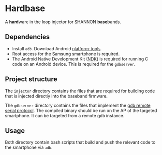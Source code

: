 # Hardbase

A **hard**ware in the loop injector for SHANNON **base**bands.

## Dependencies
* Install `adb`. Download Android [platform-tools](https://developer.android.com/studio/command-line/adb)
* Root access for the Samsung smartphone is required.
* The Android Native Development Kit ([NDK](https://developer.android.com/ndk)) is required for running C code on an Android device. This is required for the `gdbserver`.

## Project structure
The `injector` directory contains the files that are required for building code that is injected directly into the baseband firmware.

The `gdbserver` directory contains the files that implement the [gdb remote serial protocol](https://www.embecosm.com/appnotes/ean4/embecosm-howto-rsp-server-ean4-issue-2.html). The compiled binary should be run on the AP of the targeted smartphone. It can be targeted from a remote gdb instance.

## Usage
Both directory contain bash scripts that build and push the relevant code to the smartphone via `adb`.